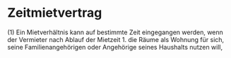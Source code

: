 # Zeitmietvertrag

(1) Ein Mietverhältnis kann auf bestimmte Zeit eingegangen werden, wenn der Vermieter nach Ablauf der Mietzeit  1.
 die Räume als Wohnung für sich, seine Familienangehörigen oder Angehörige seines Haushalts nutzen will,